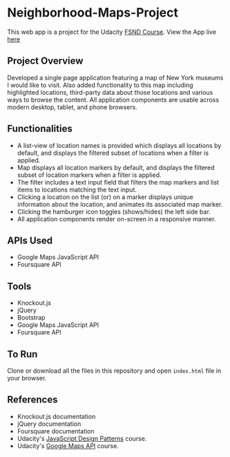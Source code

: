 # Neighborhood-Maps-Project
This web app is a project for the Udacity [FSND Course](https://www.udacity.com/course/full-stack-web-developer-nanodegree--nd004). View the App live [here](https://sai2sree.github.io/NY-Museums/)

## Project Overview
Developed a single page application featuring a map of New York museums I would like to visit. Also added functionality to this map including highlighted locations, third-party data about those locations and various ways to browse the content. All application components are usable across modern desktop, tablet, and phone browsers. 

## Functionalities 
- A list-view of location names is provided which displays all locations by default, and displays the filtered subset of locations when a  filter is applied.
- Map displays all location markers by default, and displays the filtered subset of location markers when a filter is applied.
- The filter includes a text input field that filters the map markers and list items to locations matching the text input.
- Clicking a location on the list (or) on a marker displays unique information about the location, and animates its associated map marker.
- Clicking the hamburger icon toggles (shows/hides) the left side bar.
- All application components render on-screen in a responsive manner.
## APIs Used
- Google Maps JavaScript API
- Foursquare API

## Tools
- Knockout.js
- jQuery
- Bootstrap
- Google Maps JavaScript API
- Foursquare API

## To Run
Clone or download all the files in this repository and open ``index.html`` file in your browser.

## References 
- Knockout.js documentation
- jQuery documentation
- Foursquare documentation
- Udacity's [JavaScript Design Patterns](https://www.udacity.com/course/javascript-design-patterns--ud989) course.
- Udacity's [Google Maps API](https://www.udacity.com/course/google-maps-apis--ud864) course.
